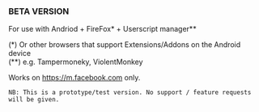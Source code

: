 ### BETA VERSION ###

For use with Andriod + FireFox* + Userscript manager**

(*) Or other browsers that support Extensions/Addons on the Android device<br>
(**) e.g. Tampermoneky, ViolentMonkey

Works on https://m.facebook.com only.

~~~
NB: This is a prototype/test version. No support / feature requests will be given.
